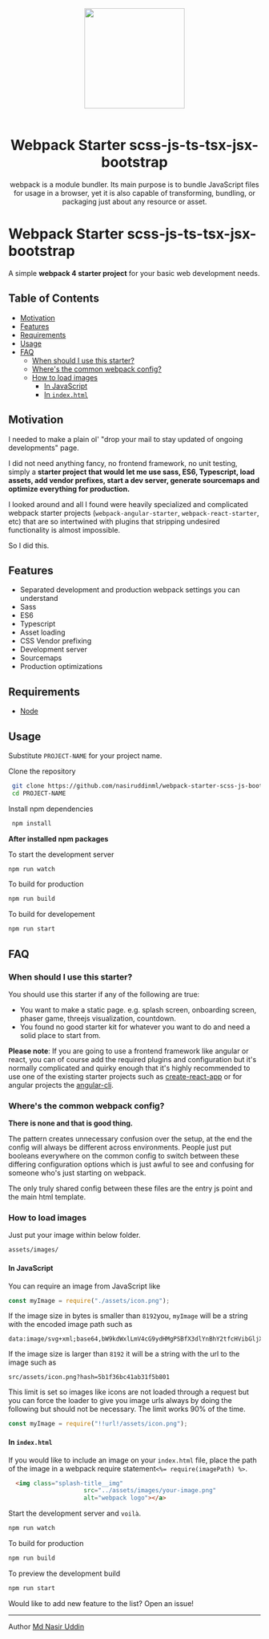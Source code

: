 <div align="center">
  <a href="https://github.com/webpack/webpack">
    <img width="200" height="200" src="https://webpack.js.org/assets/icon-square-big.svg">
  </a>
  <br>
  <br>
  <h1>Webpack Starter scss-js-ts-tsx-jsx-bootstrap</h1>
  <p>
    webpack is a module bundler. Its main purpose is to bundle JavaScript files for usage in a browser, yet it is also capable of transforming, bundling, or packaging just about any resource or asset.
  </p>
</div>

# Webpack Starter scss-js-ts-tsx-jsx-bootstrap

A simple **webpack 4 starter project** for your basic web development needs.

## Table of Contents

- [Motivation](#motivation)
- [Features](#features)
- [Requirements](#requirements)
- [Usage](#usage)
- [FAQ](#faq)
  - [When should I use this starter?](#when-should-i-use-this-starter)
  - [Where's the common webpack config?](#wheres-the-common-webpack-config)
  - [How to load images](#how-to-load-images)
    - [In JavaScript](#in-javascript)
    - [In `index.html`](#in-indexhtml)

## Motivation

I needed to make a plain ol' "drop your mail to stay updated of ongoing developments" page.

I did not need anything fancy, no frontend framework, no unit testing, simply a **starter project that would let me use sass, ES6, Typescript, load assets, add vendor prefixes, start a dev server, generate sourcemaps and optimize everything for production.**

I looked around and all I found were heavily specialized and complicated webpack starter projects (`webpack-angular-starter`, `webpack-react-starter`, etc) that are so intertwined with plugins that stripping undesired functionality is almost impossible.

So I did this.

## Features

- Separated development and production webpack settings you can understand
- Sass
- ES6
- Typescript
- Asset loading
- CSS Vendor prefixing
- Development server
- Sourcemaps
- Production optimizations

## Requirements

- [Node](https://nodejs.org)

## Usage

Substitute `PROJECT-NAME` for your project name.

Clone the repository

```sh
 git clone https://github.com/nasiruddinml/webpack-starter-scss-js-bootstrap.git PROJECT-NAME
 cd PROJECT-NAME
```

Install npm dependencies

```sh
 npm install
```

**After installed npm packages**

To start the development server

```sh
npm run watch
```

To build for production

```sh
npm run build
```

To build for developement

```sh
npm run start
```

## FAQ

### When should I use this starter?

You should use this starter if any of the following are true:

- You want to make a static page. e.g. splash screen, onboarding screen, phaser game, threejs visualization, countdown.
- You found no good starter kit for whatever you want to do and need a solid place to start from.

**Please note**: If you are going to use a frontend framework like angular or react, you can of course add the required plugins and
configuration but it's normally complicated and quirky enough that it's highly recommended to use one of the existing
starter projects such as [create-react-app](https://github.com/facebook/create-react-app) or for angular projects the [angular-cli](https://github.com/angular/angular-cli).

### Where's the common webpack config?

**There is none and that is good thing.**

The pattern creates unnecessary confusion over the setup, at the end the config will always be different across environments.
People just put booleans everywhere on the common config to switch between these differing configuration options which is just awful to see and confusing for someone who's just starting on webpack.

The only truly shared config between these files are the entry js point and the main html template.

### How to load images

Just put your image within below folder.

```sh
assets/images/
```

#### In JavaScript

You can require an image from JavaScript like

```js
const myImage = require("./assets/icon.png");
```

If the image size in bytes is smaller than `8192`you, `myImage` will be a string with the encoded image path such as

```
data:image/svg+xml;base64,bW9kdWxlLmV4cG9ydHMgPSBfX3dlYnBhY2tfcHVibGljX3BhdGhfXyArICJhc3NldHMvaW1hZ2VzL3RpY2stQ3lydkhSdi5zdmciOw==
```

If the image size is larger than `8192` it will be a string with the url to the image such as

```
src/assets/icon.png?hash=5b1f36bc41ab31f5b801
```

This limit is set so images like icons are not loaded through a request but you can force the loader to give you image urls always by doing the following but should not be necessary. The limit works 90% of the time.

```js
const myImage = require("!!url!/assets/icon.png");
```

#### In `index.html`

If you would like to include an image on your `index.html` file, place the path of the image in a webpack require statement`<%= require(imagePath) %>`.

```html
  <img class="splash-title__img"
                     src="../assets/images/your-image.png"
                     alt="webpack logo"></a>
```

Start the development server and `voilà`.

```sh
npm run watch
```

To build for production

```sh
npm run build
```

To preview the development build

```sh
npm run start
```

Would like to add new feature to the list? Open an issue!

---

Author [Md Nasir Uddin](www.mnuworld.com)
